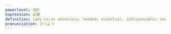 ```yaml
---
powerlevel: 305
expression: 必要
definition: (adj-na,n) necessary; needed; essential; indispensable; necessity; need; requirement; (P)
pronunciation: ひつよう
---
```

